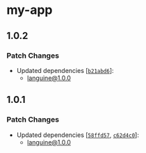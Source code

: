 # my-app

## 1.0.2

### Patch Changes

- Updated dependencies [[`b21abd6`](https://github.com/midday-ai/languine/commit/b21abd6481288240ee63125f81fb122c4da4c2fc)]:
  - languine@1.0.0

## 1.0.1

### Patch Changes

- Updated dependencies [[`58ffd57`](https://github.com/midday-ai/languine/commit/58ffd574f5de0bea09702fd20959fe556a644e81), [`c62d4c0`](https://github.com/midday-ai/languine/commit/c62d4c00d447929b023f571927b429d04fa0e0fd)]:
  - languine@1.0.0
